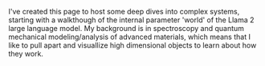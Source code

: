I've created this page to host some deep dives into complex systems, starting with a walkthough of the internal parameter 'world' of the Llama 2 large language model.  My background is in spectroscopy and quantum mechanical modeling/analysis of advanced materials, which means that I like to pull apart and visuallize high dimensional objects to learn about how they work.


